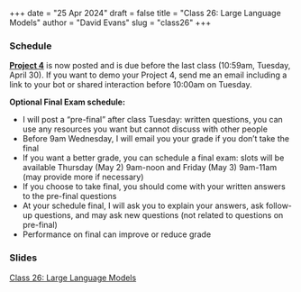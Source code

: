+++
date = "25 Apr 2024"
draft = false
title = "Class 26: Large Language Models"
author = "David Evans"
slug = "class26"
+++

### Schedule

[**Project 4**](/project4) is now posted and is due before the last class (10:59am, Tuesday, April 30). If you want to demo your Project 4, send me an email including a link to your bot or shared interaction before 10:00am on Tuesday.

**Optional Final Exam schedule:**

- I will post a “pre-final” after class Tuesday: written questions, you can use any resources you want but cannot discuss with other people
- Before 9am Wednesday, I will email you your grade if you don’t take the final
- If you want a better grade, you can schedule a final exam: slots will be available Thursday (May 2) 9am-noon and Friday (May 3) 9am-11am (may provide more if necessary) 
- If you choose to take final, you should come with your written answers to the pre-final questions
- At your schedule final, I will ask you to explain your answers, ask follow-up questions, and may ask new questions (not related to questions on pre-final)
- Performance on final can improve or reduce grade


### Slides

[Class 26: Large Language Models](https://www.dropbox.com/scl/fi/948j5mz4ijuv3xh7yuws4/cs1010-class26.pdf?rlkey=9dt3cn1b6ep76fosu2gdqqjdo&dl=0)

